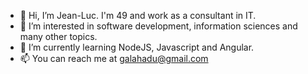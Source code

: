 - 👋 Hi, I’m Jean-Luc. I'm 49 and work as a consultant in IT.
- 👀 I’m interested in software development, information sciences and many other topics.
- 🌱 I’m currently learning NodeJS, Javascript and Angular.
- 📫 You can reach me at galahadu@gmail.com

<!---
galahadu/galahadu is a ✨ special ✨ repository because its `README.md` (this file) appears on your GitHub profile.
You can click the Preview link to take a look at your changes.
--->
